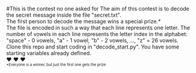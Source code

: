 #This is the contest no one asked for 
The aim of this contest is to decode the secret message inside the file "secret.txt". <br>
The first person to decode the message wins a special prize.*<br>
The file is encoded in such a way that each line represents one letter. The number of vowels in each line represents the letter index in the alphabet: "space" - 0 vowels, "a" - 1 vowel, "b" - 2 vowels, ..., "z" = 26 vowels.<br>
Clone this repo and start coding in "decode_start.py". You have some starting variables already defined.<br>
:heart: :heart: :heart: <br>
<small><small>*Everyone is a winner, but just the first one gets the prize</small></small>

